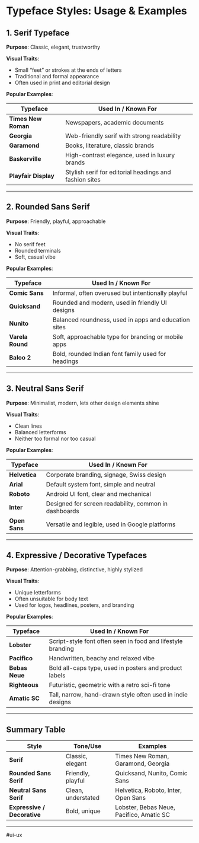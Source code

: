 # Typeface Styles: Usage & Examples

## 1. Serif Typeface

**Purpose**: Classic, elegant, trustworthy

**Visual Traits**:

* Small “feet” or strokes at the ends of letters
* Traditional and formal appearance
* Often used in print and editorial design

**Popular Examples**:

|  **Typeface**  |  **Used In / Known For**  | 
|---|---|
|  **Times New Roman**  |  Newspapers, academic documents  | 
|  **Georgia**  |  Web-friendly serif with strong readability  | 
|  **Garamond**  |  Books, literature, classic brands  | 
|  **Baskerville**  |  High-contrast elegance, used in luxury brands  | 
|  **Playfair Display**  |  Stylish serif for editorial headings and fashion sites  | 

---
## 2. Rounded Sans Serif

**Purpose**: Friendly, playful, approachable

**Visual Traits**:

* No serif feet
* Rounded terminals
* Soft, casual vibe

**Popular Examples**:

|  **Typeface**  |  **Used In / Known For**  | 
|---|---|
|  **Comic Sans**  |  Informal, often overused but intentionally playful  | 
|  **Quicksand**  |  Rounded and modern, used in friendly UI designs  | 
|  **Nunito**  |  Balanced roundness, used in apps and education sites  | 
|  **Varela Round**  |  Soft, approachable type for branding or mobile apps  | 
|  **Baloo 2**  |  Bold, rounded Indian font family used for headings  | 

---
## 3. Neutral Sans Serif

**Purpose**: Minimalist, modern, lets other design elements shine

**Visual Traits**:

* Clean lines
* Balanced letterforms
* Neither too formal nor too casual

**Popular Examples**:

|  **Typeface**  |  **Used In / Known For**  | 
|---|---|
|  **Helvetica**  |  Corporate branding, signage, Swiss design  | 
|  **Arial**  |  Default system font, simple and neutral  | 
|  **Roboto**  |  Android UI font, clear and mechanical  | 
|  **Inter**  |  Designed for screen readability, common in dashboards  | 
|  **Open Sans**  |  Versatile and legible, used in Google platforms  | 

---
## 4. Expressive / Decorative Typefaces

**Purpose**: Attention-grabbing, distinctive, highly stylized

**Visual Traits**:

* Unique letterforms
* Often unsuitable for body text
* Used for logos, headlines, posters, and branding

**Popular Examples**:

|  **Typeface**  |  **Used In / Known For**  | 
|---|---|
|  **Lobster**  |  Script-style font often seen in food and lifestyle branding  | 
|  **Pacifico**  |  Handwritten, beachy and relaxed vibe  | 
|  **Bebas Neue**  |  Bold all-caps type, used in posters and product labels  | 
|  **Righteous**  |  Futuristic, geometric with a retro sci-fi tone  | 
|  **Amatic SC**  |  Tall, narrow, hand-drawn style often used in indie designs  | 

---
## Summary Table

|  **Style**  |  **Tone/Use**  |  **Examples**  | 
|---|---|---|
|  **Serif**  |  Classic, elegant  |  Times New Roman, Garamond, Georgia  | 
|  **Rounded Sans Serif**  |  Friendly, playful  |  Quicksand, Nunito, Comic Sans  | 
|  **Neutral Sans Serif**  |  Clean, understated  |  Helvetica, Roboto, Inter, Open Sans  | 
|  **Expressive / Decorative**  |  Bold, unique  |  Lobster, Bebas Neue, Pacifico, Amatic SC  | 

---

#ui-ux